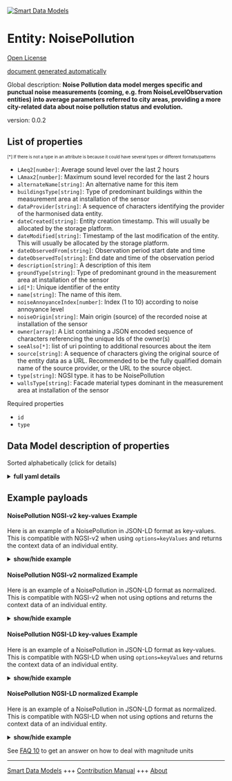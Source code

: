 <!-- 10-Header -->
  
[![Smart Data Models](https://smartdatamodels.org/wp-content/uploads/2022/01/SmartDataModels_logo.png "Logo")](https://smartdatamodels.org)  

Entity: NoisePollution  
======================
<!-- /10-Header -->
  
<!-- 15-License -->
  

[Open License](https://github.com/smart-data-models//dataModel.Environment/blob/master/NoisePollution/LICENSE.md)  

[document generated automatically](https://docs.google.com/presentation/d/e/2PACX-1vTs-Ng5dIAwkg91oTTUdt8ua7woBXhPnwavZ0FxgR8BsAI_Ek3C5q97Nd94HS8KhP-r_quD4H0fgyt3/pub?start=false&loop=false&delayms=3000#slide=id.gb715ace035_0_60)  
<!-- /15-License -->
  
<!-- 20-Description -->
  

Global description: **Noise Pollution data model merges specific and punctual noise measurements (coming, e.g. from NoiseLevelObservation entities) into average parameters referred to city areas, providing a more city-related data about noise pollution status and evolution.**  

version: 0.0.2  
<!-- /20-Description -->
  
<!-- 30-PropertiesList -->
  


## List of properties  


<sup><sub>[*] If there is not a type in an attribute is because it could have several types or different formats/patterns</sub></sup>  
- `LAeq2[number]`: Average sound level over the last 2 hours  
- `LAmax2[number]`: Maximum sound level recorded for the last 2 hours  
- `alternateName[string]`: An alternative name for this item  
- `buildingsType[string]`: Type of predominant buildings within the measurement area at installation of the sensor  
- `dataProvider[string]`: A sequence of characters identifying the provider of the harmonised data entity.  
- `dateCreated[string]`: Entity creation timestamp. This will usually be allocated by the storage platform.  
- `dateModified[string]`: Timestamp of the last modification of the entity. This will usually be allocated by the storage platform.  
- `dateObservedFrom[string]`: Observation period start date and time  
- `dateObservedTo[string]`: End date and time of the observation period  
- `description[string]`: A description of this item  
- `groundType[string]`: Type of predominant ground in the measurement area at installation of the sensor  
- `id[*]`: Unique identifier of the entity  
- `name[string]`: The name of this item.  
- `noiseAnnoyanceIndex[number]`: Index (1 to 10) according to noise annoyance level  
- `noiseOrigin[string]`: Main origin (source) of the recorded noise at installation of the sensor  
- `owner[array]`: A List containing a JSON encoded sequence of characters referencing the unique Ids of the owner(s)  
- `seeAlso[*]`: list of uri pointing to additional resources about the item  
- `source[string]`: A sequence of characters giving the original source of the entity data as a URL. Recommended to be the fully qualified domain name of the source provider, or the URL to the source object.  
- `type[string]`: NGSI type. it has to be NoisePollution  
- `wallsType[string]`: Facade material types dominant in the measurement area at installation of the sensor  
<!-- /30-PropertiesList -->
  
<!-- 35-RequiredProperties -->
  

Required properties  
- `id`  
- `type`  
<!-- /35-RequiredProperties -->
  
<!-- 40-RequiredProperties -->
  
<!-- /40-RequiredProperties -->
  
<!-- 50-DataModelHeader -->
  

## Data Model description of properties  

Sorted alphabetically (click for details)  
<!-- /50-DataModelHeader -->
  
<!-- 60-ModelYaml -->
  
<details><summary><strong>full yaml details</strong></summary>    

```yaml  
NoisePollution:    
  description: 'Noise Pollution data model merges specific and punctual noise measurements (coming, e.g. from NoiseLevelObservation entities) into average parameters referred to city areas, providing a more city-related data about noise pollution status and evolution.'    
  properties:    
    LAeq2:    
      description: 'Average sound level over the last 2 hours'    
      type: number    
      x-ngsi:    
        type: Property    
    LAmax2:    
      description: 'Maximum sound level recorded for the last 2 hours'    
      type: number    
      x-ngsi:    
        type: Property    
    alternateName:    
      description: 'An alternative name for this item'    
      type: string    
      x-ngsi:    
        type: Property    
    buildingsType:    
      description: 'Type of predominant buildings within the measurement area at installation of the sensor'    
      type: string    
      x-ngsi:    
        type: Property    
    dataProvider:    
      description: 'A sequence of characters identifying the provider of the harmonised data entity.'    
      type: string    
      x-ngsi:    
        type: Property    
    dateCreated:    
      description: 'Entity creation timestamp. This will usually be allocated by the storage platform.'    
      format: date-time    
      type: string    
      x-ngsi:    
        type: Property    
    dateModified:    
      description: 'Timestamp of the last modification of the entity. This will usually be allocated by the storage platform.'    
      format: date-time    
      type: string    
      x-ngsi:    
        type: Property    
    dateObservedFrom:    
      description: 'Observation period start date and time'    
      format: date-time    
      type: string    
      x-ngsi:    
        type: Property    
    dateObservedTo:    
      description: 'End date and time of the observation period'    
      format: date-time    
      type: string    
      x-ngsi:    
        type: Property    
    description:    
      description: 'A description of this item'    
      type: string    
      x-ngsi:    
        type: Property    
    groundType:    
      description: 'Type of predominant ground in the measurement area at installation of the sensor'    
      type: string    
      x-ngsi:    
        type: Property    
    id:    
      anyOf: &noisepollution_-_properties_-_owner_-_items_-_anyof    
        - description: 'Property. Identifier format of any NGSI entity'    
          maxLength: 256    
          minLength: 1    
          pattern: ^[\w\-\.\{\}\$\+\*\[\]`|~^@!,:\\]+$    
          type: string    
        - description: 'Property. Identifier format of any NGSI entity'    
          format: uri    
          type: string    
      description: 'Unique identifier of the entity'    
      x-ngsi:    
        type: Property    
    name:    
      description: 'The name of this item.'    
      type: string    
      x-ngsi:    
        type: Property    
    noiseAnnoyanceIndex:    
      description: 'Index (1 to 10) according to noise annoyance level'    
      maximum: 10    
      minimum: 1    
      type: number    
      x-ngsi:    
        type: Property    
    noiseOrigin:    
      description: 'Main origin (source) of the recorded noise at installation of the sensor'    
      type: string    
      x-ngsi:    
        type: Property    
    owner:    
      description: 'A List containing a JSON encoded sequence of characters referencing the unique Ids of the owner(s)'    
      items:    
        anyOf: *noisepollution_-_properties_-_owner_-_items_-_anyof    
        description: 'Property. Unique identifier of the entity'    
      type: array    
      x-ngsi:    
        type: Property    
    seeAlso:    
      description: 'list of uri pointing to additional resources about the item'    
      oneOf:    
        - items:    
            format: uri    
            type: string    
          minItems: 1    
          type: array    
        - format: uri    
          type: string    
      x-ngsi:    
        type: Property    
    source:    
      description: 'A sequence of characters giving the original source of the entity data as a URL. Recommended to be the fully qualified domain name of the source provider, or the URL to the source object.'    
      type: string    
      x-ngsi:    
        type: Property    
    type:    
      description: 'NGSI type. it has to be NoisePollution'    
      enum:    
        - NoisePollution    
      type: string    
      x-ngsi:    
        type: Property    
    wallsType:    
      description: 'Facade material types dominant in the measurement area at installation of the sensor'    
      type: string    
      x-ngsi:    
        type: Property    
  required:    
    - id    
    - type    
  type: object    
  x-derived-from: ""    
  x-disclaimer: 'Redistribution and use in source and binary forms, with or without modification, are permitted  provided that the license conditions are met. Copyleft (c) 2022 Contributors to Smart Data Models Program'    
  x-license-url: https://github.com/smart-data-models/dataModel.Environment/blob/master/NoisePollution/LICENSE.md    
  x-model-schema: https://smart-data-models.github.io/dataModel.Environment/NoisePollution/schema.json    
  x-model-tags: ""    
  x-version: 0.0.2    
```  
</details>    
<!-- /60-ModelYaml -->
  
<!-- 70-MiddleNotes -->
  
<!-- /70-MiddleNotes -->
  
<!-- 80-Examples -->
  

## Example payloads    

#### NoisePollution NGSI-v2 key-values Example    

Here is an example of a NoisePollution in JSON-LD format as key-values. This is compatible with NGSI-v2 when  using `options=keyValues` and returns the context data of an individual entity.  
<details><summary><strong>show/hide example</strong></summary>    

```json  

{  
  "id": "urn:ngsi-ld:NoisePollution:France-NoisePollution-12345_2022-07-01T18:00:00_2022-07-01T00:00:00",  
  "type": "NoisePollution",  
  "Laeq2": 85,  
  "Lamax2": 75,  
  "Lanight": 45,  
  "NoiseAnnoyanceIndex": 3,  
  "address": {  
    "addressCountry": "France",  
    "addressLocality": "Nice",  
    "postalCode": "06200",  
    "type": "PostalAddress"  
  },  
  "buildingsType": "residential",  
  "dataProvider": "IMREDD_UCA_Nice",  
  "dateObservedFrom": {  
    "@type": "DateTime",  
    "@value": "2022-07-01T10:40:01.00Z"  
  },  
  "dateObservedTo": {  
    "@type": "DateTime",  
    "@value": "2022-07-01T12:40:01.00Z"  
  },  
  "exposureType": "short term exposure",  
  "groundType": "concrete",  
  "location": {  
    "coordinates": [  
      7.2032497427380235,  
      43.68056738083439  
    ],  
    "type": "Point"  
  },  
  "noiseOrigin": "traffic",  
  "wallsType": "glass"  
}  
```  
</details>  

#### NoisePollution NGSI-v2 normalized Example    

Here is an example of a NoisePollution in JSON-LD format as normalized. This is compatible with NGSI-v2 when not using options and returns the context data of an individual entity.  
<details><summary><strong>show/hide example</strong></summary>    

```json  

{  
  "id": "urn:ngsi-ld:NoisePollution:France-NoisePollution-12345_2022-07-01T18:00:00_2022-07-01T00:00:00",  
  "type": "NoisePollution",  
  "address": {  
    "type": "StructuredValue",  
    "value": {  
      "addressCountry": "France",  
      "postalCode": "06200",  
      "addressLocality": "Nice",  
      "type": "PostalAddress"  
    }  
  },  
  "location": {  
    "type": "geo:json",  
    "value": {  
      "type": "Point",  
      "coordinates": [  
        7.2032497427380235,  
        43.68056738083439  
      ]  
    }  
  },  
  "dataProvider": {  
    "type": "Property",  
    "value": "IMREDD_UCA_Nice"  
  },  
  "dateObservedFrom": {  
    "type":  "DateTime",  
      "value": "2022-07-01T10:40:01.00Z"  
  },  
  "dateObservedTo": {  
    "type": "DateTime",  
      "value": "2022-07-01T12:40:01.00Z"  
  },  
  "NoiseAnnoyanceIndex": {  
    "type": "Number",  
    "value": 3  
  },  
  "Lanight": {  
    "type": "Number",  
    "value": 45  
  },  
  "noiseOrigin": {  
    "type": "Text",  
    "value": "traffic"  
  },  
  "exposureType": {  
    "type": "Property",  
    "value": "short term exposure"  
  },  
  "buildingsType": {  
    "type": "Text",  
    "value": "residential"  
  },  
  "groundType": {  
    "type": "Text",  
    "value": "concrete"  
  },  
  "wallsType": {  
    "type": "Text",  
    "value": "glass"  
  },  
  "Lamax2": {  
    "type": "Number",  
    "value": 75  
  },  
  "Laeq2": {  
    "type": "Number",  
    "value": 85  
  }  
}  
```  
</details>  

#### NoisePollution NGSI-LD key-values Example    

Here is an example of a NoisePollution in JSON-LD format as key-values. This is compatible with NGSI-LD when  using `options=keyValues` and returns the context data of an individual entity.  
<details><summary><strong>show/hide example</strong></summary>    

```json  

{  
  "id": "urn:ngsi-ld:NoisePollution:France-NoisePollution-12345_2022-07-01T18:00:00_2022-07-01T00:00:00",  
  "type": "NoisePollution",  
  "Laeq2": 85,  
  "Lamax2": 75,  
  "Lanight": 45,  
  "NoiseAnnoyanceIndex": 3,  
  "address": {  
    "addressCountry": "France",  
    "addressLocality": "Nice",  
    "postalCode": "06200",  
    "type": "PostalAddress"  
  },  
  "buildingsType": "residential",  
  "dataProvider": "IMREDD_UCA_Nice",  
  "dateObservedFrom": "2022-07-01T10:40:01.00Z",  
  "dateObservedTo": "2022-07-01T12:40:01.00Z",  
  "exposureType": "short term exposure",  
  "groundType": "concrete",  
  "location": {  
    "coordinates": [  
      7.2032497427380235,  
      43.68056738083439  
    ],  
    "type": "Point"  
  },  
  "noiseOrigin": "traffic",  
  "wallsType": "glass",  
  "@context": [  
  
    "https://raw.githubusercontent.com/smart-data-models/dataModel.Environment/master/context.jsonld"  
  ]  
}  
```  
</details>  

#### NoisePollution NGSI-LD normalized Example    

Here is an example of a NoisePollution in JSON-LD format as normalized. This is compatible with NGSI-LD when not using options and returns the context data of an individual entity.  
<details><summary><strong>show/hide example</strong></summary>    

```json  

{  
  "id": "urn:ngsi-ld:NoisePollution:France-NoisePollution-12345_2022-07-01T18:00:00_2022-07-01T00:00:00",  
  "type": "NoisePollution",  
  "address": {  
    "type": "Property",  
    "value": {  
      "addressCountry": "France",  
      "postalCode": "06200",  
      "addressLocality": "Nice",  
      "type": "PostalAddress"  
    }  
  },  
  "location": {  
    "type": "GeoProperty",  
    "value": {  
      "type": "Point",  
      "coordinates": [  
        7.2032497427380235,  
        43.68056738083439  
      ]  
    }  
  },  
  "dataProvider": {  
    "type": "Property",  
    "value": "IMREDD_UCA_Nice"  
  },  
  "dateObservedFrom": {  
    "type": "Property",  
    "value": {  
      "@type": "DateTime",  
      "@value": "2022-07-01T10:40:01.00Z"  
    }  
  },  
  "dateObservedTo": {  
    "type": "Property",  
    "value": {  
      "@type": "DateTime",  
      "@value": "2022-07-01T12:40:01.00Z"  
    }  
  },  
  "NoiseAnnoyanceIndex": {  
    "type": "Property",  
    "value": 3  
  },  
  "Lanight": {  
    "type": "Property",  
    "value": 45  
  },  
  "noiseOrigin": {  
    "type": "Property",  
    "value": "traffic"  
  },  
  "exposureType": {  
    "type": "Property",  
    "value": "short term exposure"  
  },  
  "buildingsType": {  
    "type": "Property",  
    "value": "residential"  
  },  
  "groundType": {  
    "type": "Property",  
    "value": "concrete"  
  },  
  "wallsType": {  
    "type": "Property",  
    "value": "glass"  
  },  
  "Lamax2": {  
    "type": "Property",  
    "value": 75  
  },  
  "Laeq2": {  
    "type": "Property",  
    "value": 85  
  },  
  "@context": [  
  
    "https://raw.githubusercontent.com/smart-data-models/dataModel.Environment/master/context.jsonld"  
  ]  
}  
```  
</details><!-- /80-Examples -->
  
<!-- 90-FooterNotes -->
  
<!-- /90-FooterNotes -->
  
<!-- 95-Units -->
  

See [FAQ 10](https://smartdatamodels.org/index.php/faqs/) to get an answer on how to deal with magnitude units  
<!-- /95-Units -->
  
<!-- 97-LastFooter -->
  
---  

[Smart Data Models](https://smartdatamodels.org) +++ [Contribution Manual](https://bit.ly/contribution_manual) +++ [About](https://bit.ly/Introduction_SDM)<!-- /97-LastFooter -->
  
